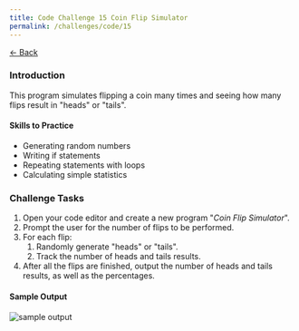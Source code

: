 ```yaml
---
title: Code Challenge 15 Coin Flip Simulator
permalink: /challenges/code/15
---
```


[← Back](/challenges/)

### Introduction

This program simulates flipping a coin many times and seeing how many flips result in "heads" or "tails".

#### Skills to Practice
- Generating random numbers
- Writing if statements
- Repeating statements with loops
- Calculating simple statistics

### Challenge Tasks
1. Open your code editor and create a new program "*Coin Flip Simulator*".
2. Prompt the user for the number of flips to be performed.
3. For each flip:
    1. Randomly generate "heads" or "tails".
    2. Track the number of heads and tails results.
4. After all the flips are finished, output the number of heads and tails results, as well as the percentages.

#### Sample Output

<img src="/assets/img/challenges/challenge-15-coin-flip.gif" alt="sample output" title="sample output">
